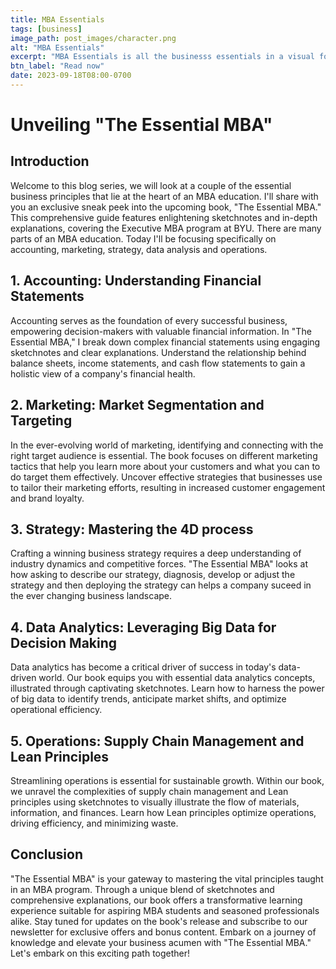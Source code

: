 ```yaml
---
title: MBA Essentials
tags: [business]
image_path: post_images/character.png
alt: "MBA Essentials"
excerpt: "MBA Essentials is all the businesss essentials in a visual form for your conveince"
btn_label: "Read now"
date: 2023-09-18T08:00-0700
---
```

# Unveiling "The Essential MBA"

## Introduction

Welcome to this blog series, we will look at a couple of the essential business principles that lie at the heart of an MBA education. I'll share with you an exclusive sneak peek into the upcoming book, "The Essential MBA." This comprehensive guide features enlightening sketchnotes and in-depth explanations, covering the Executive MBA program at BYU. There are many parts of an MBA education. Today I'll be focusing specifically on accounting, marketing, strategy, data analysis and operations.

## 1. Accounting: Understanding Financial Statements
Accounting serves as the foundation of every successful business, empowering decision-makers with valuable financial information. In "The Essential MBA," I break down complex financial statements using engaging sketchnotes and clear explanations. Understand the relationship behind balance sheets, income statements, and cash flow statements to gain a holistic view of a company's financial health.

## 2. Marketing: Market Segmentation and Targeting
In the ever-evolving world of marketing, identifying and connecting with the right target audience is essential. The book focuses on different marketing tactics that help you learn more about your customers and what you can to do target them effectively. Uncover effective strategies that businesses use to tailor their marketing efforts, resulting in increased customer engagement and brand loyalty.

## 3. Strategy: Mastering the 4D process
Crafting a winning business strategy requires a deep understanding of industry dynamics and competitive forces. "The Essential MBA" looks at how asking to describe our strategy, diagnosis, develop or adjust the strategy and then deploying the strategy can helps a company suceed in the ever changing business landscape. 

## 4. Data Analytics: Leveraging Big Data for Decision Making
Data analytics has become a critical driver of success in today's data-driven world. Our book equips you with essential data analytics concepts, illustrated through captivating sketchnotes. Learn how to harness the power of big data to identify trends, anticipate market shifts, and optimize operational efficiency.

## 5. Operations: Supply Chain Management and Lean Principles
Streamlining operations is essential for sustainable growth. Within our book, we unravel the complexities of supply chain management and Lean principles using sketchnotes to visually illustrate the flow of materials, information, and finances. Learn how Lean principles optimize operations, driving efficiency, and minimizing waste.

## Conclusion
"The Essential MBA" is your gateway to mastering the vital principles taught in an MBA program. Through a unique blend of sketchnotes and comprehensive explanations, our book offers a transformative learning experience suitable for aspiring MBA students and seasoned professionals alike. Stay tuned for updates on the book's release and subscribe to our newsletter for exclusive offers and bonus content. Embark on a journey of knowledge and elevate your business acumen with "The Essential MBA." Let's embark on this exciting path together!
